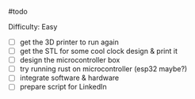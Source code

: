#todo 

Difficulty: Easy

- [ ] get the 3D printer to run again
- [ ] get the STL for some cool clock design & print it
- [ ] design the microcontroller box
- [ ] try running rust on microcontroller (esp32 maybe?)
- [ ] integrate software & hardware
- [ ] prepare script for LinkedIn